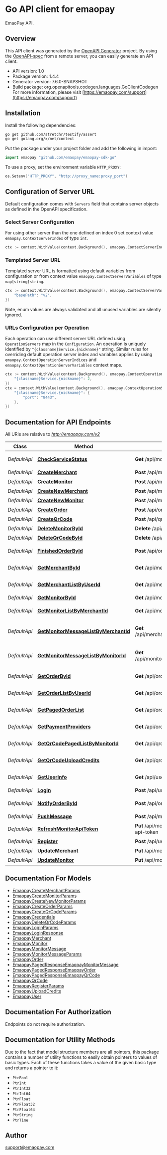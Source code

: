 # Go API client for emaopay

EmaoPay API.

## Overview
This API client was generated by the [OpenAPI Generator](https://openapi-generator.tech) project.  By using the [OpenAPI-spec](https://www.openapis.org/) from a remote server, you can easily generate an API client.

- API version: 1.0
- Package version: 1.4.4
- Generator version: 7.6.0-SNAPSHOT
- Build package: org.openapitools.codegen.languages.GoClientCodegen
For more information, please visit [https://emaopay.com/support](https://emaopay.com/support)

## Installation

Install the following dependencies:

```sh
go get github.com/stretchr/testify/assert
go get golang.org/x/net/context
```

Put the package under your project folder and add the following in import:

```go
import emaopay "github.com/emaopay/emaopay-sdk-go"
```

To use a proxy, set the environment variable `HTTP_PROXY`:

```go
os.Setenv("HTTP_PROXY", "http://proxy_name:proxy_port")
```

## Configuration of Server URL

Default configuration comes with `Servers` field that contains server objects as defined in the OpenAPI specification.

### Select Server Configuration

For using other server than the one defined on index 0 set context value `emaopay.ContextServerIndex` of type `int`.

```go
ctx := context.WithValue(context.Background(), emaopay.ContextServerIndex, 1)
```

### Templated Server URL

Templated server URL is formatted using default variables from configuration or from context value `emaopay.ContextServerVariables` of type `map[string]string`.

```go
ctx := context.WithValue(context.Background(), emaopay.ContextServerVariables, map[string]string{
	"basePath": "v2",
})
```

Note, enum values are always validated and all unused variables are silently ignored.

### URLs Configuration per Operation

Each operation can use different server URL defined using `OperationServers` map in the `Configuration`.
An operation is uniquely identified by `"{classname}Service.{nickname}"` string.
Similar rules for overriding default operation server index and variables applies by using `emaopay.ContextOperationServerIndices` and `emaopay.ContextOperationServerVariables` context maps.

```go
ctx := context.WithValue(context.Background(), emaopay.ContextOperationServerIndices, map[string]int{
	"{classname}Service.{nickname}": 2,
})
ctx = context.WithValue(context.Background(), emaopay.ContextOperationServerVariables, map[string]map[string]string{
	"{classname}Service.{nickname}": {
		"port": "8443",
	},
})
```

## Documentation for API Endpoints

All URIs are relative to *http://emaopay.com/v2*

Class | Method | HTTP request | Description
------------ | ------------- | ------------- | -------------
*DefaultApi* | [**CheckServiceStatus**](docs/DefaultApi.md#checkservicestatus) | **Get** /api/monitors/messages | 检查服务状态
*DefaultApi* | [**CreateMerchant**](docs/DefaultApi.md#createmerchant) | **Post** /api/merchants | 创建商户
*DefaultApi* | [**CreateMonitor**](docs/DefaultApi.md#createmonitor) | **Post** /api/monitors | 创建监控
*DefaultApi* | [**CreateNewMerchant**](docs/DefaultApi.md#createnewmerchant) | **Post** /api/merchants/new | 创建新商户
*DefaultApi* | [**CreateNewMonitor**](docs/DefaultApi.md#createnewmonitor) | **Post** /api/monitors/new | 创建新监控
*DefaultApi* | [**CreateOrder**](docs/DefaultApi.md#createorder) | **Post** /api/orders | 创建订单
*DefaultApi* | [**CreateQrCode**](docs/DefaultApi.md#createqrcode) | **Post** /api/qrcodes | 创建二维码
*DefaultApi* | [**DeleteMonitorById**](docs/DefaultApi.md#deletemonitorbyid) | **Delete** /api/monitors/{id} | 删除监控
*DefaultApi* | [**DeleteQrCodeById**](docs/DefaultApi.md#deleteqrcodebyid) | **Delete** /api/qrcodes | 删除二维码
*DefaultApi* | [**FinishedOrderById**](docs/DefaultApi.md#finishedorderbyid) | **Post** /api/orders/finish/{id} | 手动完成订单
*DefaultApi* | [**GetMerchantById**](docs/DefaultApi.md#getmerchantbyid) | **Get** /api/merchants/{id} | 获取商户信息
*DefaultApi* | [**GetMerchantListByUserId**](docs/DefaultApi.md#getmerchantlistbyuserid) | **Get** /api/merchants | 获取商户列表
*DefaultApi* | [**GetMonitorById**](docs/DefaultApi.md#getmonitorbyid) | **Get** /api/monitors/{id} | 获取监控
*DefaultApi* | [**GetMonitorListByMerchantId**](docs/DefaultApi.md#getmonitorlistbymerchantid) | **Get** /api/monitors | 获取监控列表
*DefaultApi* | [**GetMonitorMessageListByMerchantId**](docs/DefaultApi.md#getmonitormessagelistbymerchantid) | **Get** /api/merchants/:merchantId/messages | 获取监控消息列表（商户ID）
*DefaultApi* | [**GetMonitorMessageListByMonitorId**](docs/DefaultApi.md#getmonitormessagelistbymonitorid) | **Get** /api/monitors/:monitorId/messages | 获取监控消息列表（商户监控）
*DefaultApi* | [**GetOrderById**](docs/DefaultApi.md#getorderbyid) | **Get** /api/orders/{id} | 获取订单信息
*DefaultApi* | [**GetOrderListByUserId**](docs/DefaultApi.md#getorderlistbyuserid) | **Get** /api/orders/user | 获取订单列表
*DefaultApi* | [**GetPagedOrderList**](docs/DefaultApi.md#getpagedorderlist) | **Get** /api/orders | 获取订单列表
*DefaultApi* | [**GetPaymentProviders**](docs/DefaultApi.md#getpaymentproviders) | **Get** /api/orders/payment-providers | 获取支付方式
*DefaultApi* | [**GetQrCodePagedListByMonitorId**](docs/DefaultApi.md#getqrcodepagedlistbymonitorid) | **Get** /api/qrcodes | 获取二维码列表
*DefaultApi* | [**GetQrCodeUploadCredits**](docs/DefaultApi.md#getqrcodeuploadcredits) | **Get** /api/qrcodes/upload-credits | 获取二维码上传凭证
*DefaultApi* | [**GetUserInfo**](docs/DefaultApi.md#getuserinfo) | **Get** /api/user/info | 获取用户信息
*DefaultApi* | [**Login**](docs/DefaultApi.md#login) | **Post** /api/user/login | 登录
*DefaultApi* | [**NotifyOrderById**](docs/DefaultApi.md#notifyorderbyid) | **Post** /api/orders/notify/{id} | 通知订单回调
*DefaultApi* | [**PushMessage**](docs/DefaultApi.md#pushmessage) | **Post** /api/monitors/messages | 推送消息
*DefaultApi* | [**RefreshMonitorApiToken**](docs/DefaultApi.md#refreshmonitorapitoken) | **Put** /api/monitors/{monitorId}/refresh-api-token | 刷新ApiToken
*DefaultApi* | [**Register**](docs/DefaultApi.md#register) | **Post** /api/user/register | 注册
*DefaultApi* | [**UpdateMerchant**](docs/DefaultApi.md#updatemerchant) | **Put** /api/merchants/{id} | 更新商户
*DefaultApi* | [**UpdateMonitor**](docs/DefaultApi.md#updatemonitor) | **Put** /api/monitors/{id} | 更新监控


## Documentation For Models

 - [EmaopayCreateMerchantParams](docs/EmaopayCreateMerchantParams.md)
 - [EmaopayCreateMonitorParams](docs/EmaopayCreateMonitorParams.md)
 - [EmaopayCreateNewMonitorParams](docs/EmaopayCreateNewMonitorParams.md)
 - [EmaopayCreateOrderParams](docs/EmaopayCreateOrderParams.md)
 - [EmaopayCreateQrCodeParams](docs/EmaopayCreateQrCodeParams.md)
 - [EmaopayCredentials](docs/EmaopayCredentials.md)
 - [EmaopayDeleteQrCodeParams](docs/EmaopayDeleteQrCodeParams.md)
 - [EmaopayLoginParams](docs/EmaopayLoginParams.md)
 - [EmaopayLoginResponse](docs/EmaopayLoginResponse.md)
 - [EmaopayMerchant](docs/EmaopayMerchant.md)
 - [EmaopayMonitor](docs/EmaopayMonitor.md)
 - [EmaopayMonitorMessage](docs/EmaopayMonitorMessage.md)
 - [EmaopayMonitorMessageParams](docs/EmaopayMonitorMessageParams.md)
 - [EmaopayOrder](docs/EmaopayOrder.md)
 - [EmaopayPagedResponseEmaopayMonitorMessage](docs/EmaopayPagedResponseEmaopayMonitorMessage.md)
 - [EmaopayPagedResponseEmaopayOrder](docs/EmaopayPagedResponseEmaopayOrder.md)
 - [EmaopayPagedResponseEmaopayQrCode](docs/EmaopayPagedResponseEmaopayQrCode.md)
 - [EmaopayQrCode](docs/EmaopayQrCode.md)
 - [EmaopayRegisterParams](docs/EmaopayRegisterParams.md)
 - [EmaopayUploadCredits](docs/EmaopayUploadCredits.md)
 - [EmaopayUser](docs/EmaopayUser.md)


## Documentation For Authorization

Endpoints do not require authorization.


## Documentation for Utility Methods

Due to the fact that model structure members are all pointers, this package contains
a number of utility functions to easily obtain pointers to values of basic types.
Each of these functions takes a value of the given basic type and returns a pointer to it:

* `PtrBool`
* `PtrInt`
* `PtrInt32`
* `PtrInt64`
* `PtrFloat`
* `PtrFloat32`
* `PtrFloat64`
* `PtrString`
* `PtrTime`

## Author

support@emaopay.com

